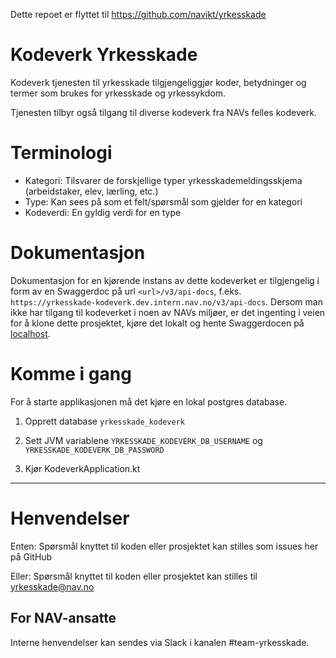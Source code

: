 Dette repoet er flyttet til https://github.com/navikt/yrkesskade

Kodeverk Yrkesskade
================

Kodeverk tjenesten til yrkesskade tilgjengeliggjør koder, betydninger og termer som brukes for yrkesskade og 
yrkessykdom.

Tjenesten tilbyr også tilgang til diverse kodeverk fra NAVs felles kodeverk.

# Terminologi

- Kategori: Tilsvarer de forskjellige typer yrkesskademeldingsskjema (arbeidstaker, elev, lærling, etc.)
- Type: Kan sees på som et felt/spørsmål som gjelder for en kategori
- Kodeverdi: En gyldig verdi for en type

# Dokumentasjon
Dokumentasjon for en kjørende instans av dette kodeverket er tilgjengelig i form av en Swaggerdoc på url `<url>/v3/api-docs`, f.eks. `https://yrkesskade-kodeverk.dev.intern.nav.no/v3/api-docs`.
Dersom man ikke har tilgang til kodeverket i noen av NAVs miljøer, er det ingenting i veien for å klone dette prosjektet, kjøre det lokalt og hente Swaggerdocen på [localhost](http://localhost:8080/swagger-ui/index.html).

# Komme i gang

For å starte applikasjonen må det kjøre en lokal postgres database.
1. Opprett database `yrkesskade_kodeverk`

2. Sett JVM variablene `YRKESSKADE_KODEVERK_DB_USERNAME` og `YRKESSKADE_KODEVERK_DB_PASSWORD` 

3. Kjør KodeverkApplication.kt

---

# Henvendelser

Enten:
Spørsmål knyttet til koden eller prosjektet kan stilles som issues her på GitHub

Eller:
Spørsmål knyttet til koden eller prosjektet kan stilles til yrkesskade@nav.no

## For NAV-ansatte

Interne henvendelser kan sendes via Slack i kanalen #team-yrkesskade.
